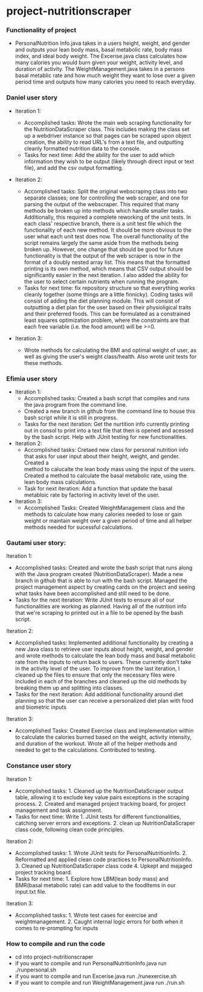 # project-nutritionscraper
### Functionality of project 
- PersonalNutrition Info.java takes in a users height, weight, and gender and outputs your lean body mass, basal metabolic rate, body mass index, and ideal body weight. The Excerise.java class calculates how many calories you would burn given your weight, activity level, and duration of activity. The WeightManagement.java takes in a persons basal metablic rate and how much weight they want to lose over a given period time and outputs how many calories you need to reach everyday. 

### Daniel user story
-  Iteration 1:
	- Accomplished tasks: Wrote the main web scraping functionality for the NutritionDataScraper class. This includes making the class set up a webdriver instance so that pages can be scraped upon object creation, the ability to read URL's from a text file, and outputting cleanly formatted nutrition data to the console.
	- Tasks for next time: Add the ability for the user to add which information they wish to be output (likely through direct input or text file), and add the csv output formatting.


- Iteration 2: 
	- Accomplished tasks: Split the original webscraping class into two separate classes; one for controlling the web scraper, and one for parsing the output of the webscraper. This required that many methods be broken up into methods which handle smaller tasks. Additionally, this required a complete reworking of the unit tests. In each class' respective branch, there is a unit test file which the functionality of each new method. It should be more obvious to the user what each unit test does now. The overall functionality of the script remains largely the same aside from the methods being broken up. However, one change that should be good for future functionality is that the output of the web scraper is now in the format of a doubly nested array list. This means that the formatted printing is its own method, which means that CSV output should be significantly easier in the next iteration. I also added the ability for the user to select certain nutrients when running the program.
	- Tasks for next time: fix repository structure so that everything works cleanly together (some things are a little finnicky). Coding tasks will consist of adding the diet planning module. This will consist of outputting a diet plan for the user based on their physioligical traits and their preferred foods. This can be formulated as a constrained least squares optimization problem, where the constraints are that each free variable (i.e. the food amount) will be >=0. 

- Iteration 3:
	- Wrote methods for calculating the BMI and optimal weight of user, as well as giving the user's weight class/health. Also wrote unit tests for these methods.

### Efimia user story 
- Iteration 1:
	- Accomplished tasks: Created a bash script that compiles and runs the java program from the command line. 
	- Created a new branch in github from the command line to house this bash script while it is still in progress. 
	- Tasks for the next iteration: Get the nurtition info currently printing out in consol to print into a text file that then is opened and acessed by the bash script. Help with JUnit testing for new functionalities. 
- Iteration 2: 
	- Accomplished tasks: Cretaed new class for personal nutrition info that asks for user input about their height, weight, and gender. Created a 	
method to calucalte the lean body mass using the input of the users. Created a method to calculate the basal metabolic rate, using the lean body 
mass calculations. 
	- Task for next iteration: Add a function that update the basal metabloic rate by factoring in activity level of the user.
- Iteration 3: 
	- Accomplished Tasks: Created WeightManagement class and the methods to calculate how many calories needed to lose or gain weight or maintain weight over a given period of time and all helper methods needed for sucessful calculations. 
	
### Gautami user story: 
Iteration 1: 
- Accomplished tasks: Created and wrote the bash script that runs along with the Java program created (NutritionDataScraper). Made a new branch in github that is able to run with the bash script. Managed the project management aspect by creating cards on the project and seeing what tasks have been accomplished and still need to be done. 
- Tasks for the next iteration: Write JUnit tests to ensure all of our functionalities are working as planned. Having all of the nutrition info that we're scraping to printed out in a file to be opened by the bash script. 

Iteration 2: 
- Accomplished tasks: Implemented additional functionality by creating a new Java class to retrieve user inputs about height, weight, and gender and wrote methods to calculate the lean body mass and basal metabolic rate from the inputs to return back to users. These currently don't take in the activity level of the user. To improve from the last iteration, I cleaned up the files to ensure that only the necessary files were included in each of the branches and cleaned up the old methods by breaking them up and splitting into classes. 
- Tasks for the next iteration: Add additional functionality around diet planning so that the user can receive a personalized diet plan with food and biometric inputs

Iteration 3: 
- Accomplished Tasks: Created Exercise class and implementation within to calculate the calories burned based on the weight, activity intensity, and duration of the workout. Wrote all of the helper methods and needed to get to the calculations. Contributed to testing. 

### Constance user story 
Iteration 1:
- Accomplished tasks: 1. Cleaned up the NutritionDataScraper output table, allowing it to exclude key value pairs exceptions in the scraping process. 2. Created and managed project tracking board, for project management and task assignment.   
- Tasks for next time: Write 1. JUnit tests for different functionalities, catching server errors and exceptions. 2. clean up NutritionDataScraper class code, following clean code principles. 

Iteration 2:
- Accomplished tasks: 1. Wrote JUnit tests for PersonalNutritionInfo. 2. Reformatted and applied clean code practices to PersonalNutritionInfo. 3. Cleaned up NutritionDataScraper class code 4. Upkept and majaged project tracking board.   
- Tasks for next time: 1. Explore how LBM(lean body mass) and BMR(basal metabolic rate) can add value to the foodItems in our input.txt file.

Iteration 3:
- Accomplished tasks: 1. Wrote test cases for exercise and weightmanagement. 2. Caught internal logic errors for both when it comes to re-prompting for inputs



### How to compile and run the code
- cd into project-nutritionscraper
- if you want to compile and run PersonalNutritionInfo.java run ./runpersonal.sh
- if you want to compile and run Excerise.java run ./runexercise.sh
- if you want to compile and run WeightManagement.java run ./run.sh





